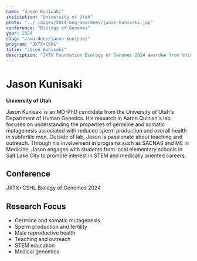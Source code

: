 ```yaml
---
name: "Jason Kunisaki"
institution: "University of Utah"
photo: "../_images/2024-bog-awardees/jason-kunisaki.jpg"
conference: "Biology of Genomes"
year: 2024
slug: "/awardees/jason-kunisaki"
program: "JXTX+CSHL"
title: "Jason Kunisaki"
description: "JXTX Foundation Biology of Genomes 2024 awardee from University of Utah"
---
```


# Jason Kunisaki

**University of Utah**

Jason Kunisaki is an MD-PhD candidate from the University of Utah's Department of Human Genetics. His research in Aaron Quinlan's lab focuses on understanding the properties of germline and somatic mutagenesis associated with reduced sperm production and overall health in subfertile men. Outside of lab, Jason is passionate about teaching and outreach. Through his involvement in programs such as SACNAS and ME in Medicine, Jason engages with students from local elementary schools in Salt Lake City to promote interest in STEM and medically oriented careers.

## Conference
JXTX+CSHL Biology of Genomes 2024

## Research Focus
- Germline and somatic mutagenesis
- Sperm production and fertility
- Male reproductive health
- Teaching and outreach
- STEM education
- Medical genomics